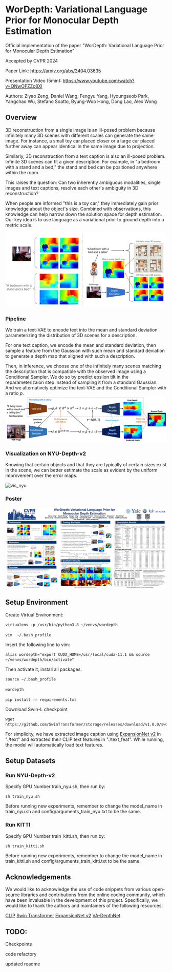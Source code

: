 # WorDepth: Variational Language Prior for Monocular Depth Estimation #

Official implementation of the paper "WorDepth: Variational Language Prior for Monocular Depth Estimation"

Accepted by CVPR 2024

Paper Link: https://arxiv.org/abs/2404.03635

Presentation Video (5min): https://www.youtube.com/watch?v=QNwOFZZc8XI

Authors: Ziyao Zeng, Daniel Wang, Fengyu Yang, Hyoungseob Park, Yangchao Wu, Stefano Soatto, Byung-Woo Hong, Dong Lao, Alex Wong

## Overview ##
3D reconstruction from a single image is an ill-posed problem because infinitely many 3D scenes with different scales can generate the same image. For instance, a small toy car placed closer or a large car placed further away can appear identical in the same image due to projection.

Similarly, 3D reconstruction from a text caption is also an ill-posed problem. Infinite 3D scenes can fit a given description. For example, in "a bedroom with a stand and a bed," the stand and bed can be positioned anywhere within the room.

This raises the question: Can two inherently ambiguous modalities, single images and text captions, resolve each other's ambiguity in 3D reconstruction?

When people are informed "this is a toy car," they immediately gain prior knowledge about the object's size. Combined with observations, this knowledge can help narrow down the solution space for depth estimation. Our key idea is to use language as a variational prior to ground depth into a metric scale.

<img src="figures/teaser.png" alt="teaser" width="500"/>

### Pipeline ###
We train a text-VAE to encode text into the mean and standard deviation parameterizing the distribution of 3D scenes for a description.

For one text caption, we encode the mean and standard deviation, then sample a feature from the Gaussian with such mean and standard deviation to generate a depth map that aligned with such a description.

Then, in inference, we choose one of the infinitely many scenes matching the description that is compatible with the observed image using a Conditional Sampler. We do so by predict epsilon tilt in the reparameterizaion step instead of sampling it from a standard Gaussian. And we alternatively optimize the text-VAE and the Conditional Sampler with a ratio *p*.
![pipeline](figures/pipeline.png)

### Visualization on NYU-Depth-v2 ###
Knowing that certain objects and that they are typically of certain sizes exist in the scene, we can better estimate the scale as evident by the uniform improvement over the error maps.

![vis_nyu](figures/vis_nyu.png)

### Poster ###
![poster](figures/poster.png)
## Setup Environment ##
Create Virtual Environment:
```
virtualenv -p /usr/bin/python3.8 ~/venvs/wordepth

vim  ~/.bash_profile
```
Insert the following line to vim:
```
alias wordepth="export CUDA_HOME=/usr/local/cuda-11.1 && source ~/venvs/wordepth/bin/activate"
```
Then activate it, install all packages:
```
source ~/.bash_profile

wordepth

pip install -r requirements.txt
```

Download Swin-L checkpoint
```
wget https://github.com/SwinTransformer/storage/releases/download/v1.0.0/swin_large_patch4_window12_384_22k.pth
```

For simplicity, we have extracted image caption using [ExpansionNet v2](https://github.com/jchenghu/ExpansionNet_v2) in "./text" and extracted their CLIP text features in "./text_feat". While running, the model will automatically load text features.

## Setup Datasets ##

### Run NYU-Depth-v2 ###
Specify GPU Number train_nyu.sh, then run by:
```
sh train_nyu.sh
```
Before running new experiments, remember to change the model_name in train_nyu.sh and config/arguments_train_nyu.txt to be the same.

### Run KITTI ###
Specify GPU Number train_kitti.sh, then run by:
```
sh train_kitti.sh
```
Before running new experiments, remember to change the model_name in train_kitti.sh and config/arguments_train_kitti.txt to be the same.

## Acknowledgements ##
We would like to acknowledge the use of code snippets from various open-source libraries and contributions from the online coding community, which have been invaluable in the development of this project. Specifically, we would like to thank the authors and maintainers of the following resources:

[CLIP](https://github.com/openai/CLIP)
[Swin Transformer](https://github.com/microsoft/Swin-Transformer)
[ExpansionNet v2](https://github.com/jchenghu/ExpansionNet_v2)
[VA-DepthNet](https://github.com/cnexah/VA-DepthNet)

## TODO: ##
Checkpoints

code refactory

updated readme